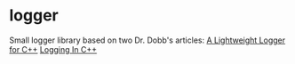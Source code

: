 # logger
Small logger library based on two Dr. Dobb's articles:
[A Lightweight Logger for C++](http://www.drdobbs.com/cpp/a-lightweight-logger-for-c/240147505)
[Logging In C++](http://www.drdobbs.com/cpp/logging-in-c/201804215?pgno=4)
